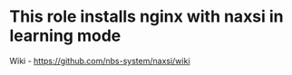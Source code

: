 # This role installs nginx with naxsi in learning mode

Wiki - https://github.com/nbs-system/naxsi/wiki
